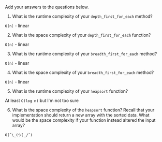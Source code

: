 Add your answers to the questions below.

1. What is the runtime complexity of your `depth_first_for_each` method?

`O(n)` - linear

2. What is the space complexity of your `depth_first_for_each` function?

`O(n)` - linear

3. What is the runtime complexity of your `breadth_first_for_each` method?

`O(n)` - linear

4. What is the space complexity of your `breadth_first_for_each` method?

`O(n)` - linear

5. What is the runtime complexity of your `heapsort` function?

At least `O(log n)` but I'm not too sure

6. What is the space complexity of the `heapsort` function? Recall that your implementation should return a new array with the sorted data. What would be the space complexity if your function instead altered the input array?

`O(¯\_(ツ)_/¯)`